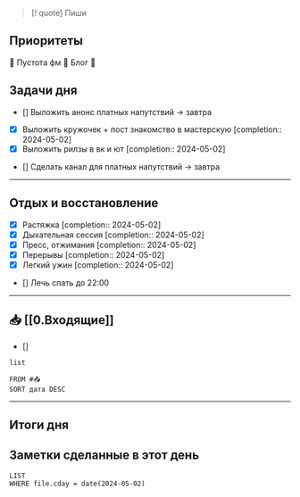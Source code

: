> [! quote] Пиши
> 

## Приоритеты
🔴 Пустота фм
🔴 Блог
🔴

## Задачи дня
- [] Выложить анонс платных напутствий → завтра
- [x] Выложить кружочек + пост знакомство в мастерскую  [completion:: 2024-05-02]
- [x] Выложить рилзы в вк и ют  [completion:: 2024-05-02]
- [] Сделать канал для платных напутствий → завтра

---
## Отдых и восстановление
- [x] Растяжка  [completion:: 2024-05-02]
- [x] Дыхательная сессия  [completion:: 2024-05-02]
- [x] Пресс, отжимания  [completion:: 2024-05-02]
- [x] Перерывы  [completion:: 2024-05-02]
- [x] Легкий ужин  [completion:: 2024-05-02]
- [] Лечь спать до 22:00

---
## 📥 [[0.Входящие]]
- [] 



```dataview
list
	
FROM #📥
SORT дата DESC
```


---
## Итоги дня





## Заметки сделанные в этот день
```dataview
LIST
WHERE file.cday = date(2024-05-02)
```


